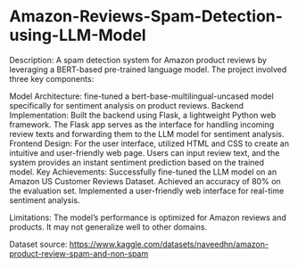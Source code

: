 # Amazon-Reviews-Spam-Detection-using-LLM-Model
Description: A spam detection system for Amazon product reviews by leveraging a BERT-based pre-trained language model. The project involved three key components:

Model Architecture:
fine-tuned a bert-base-multilingual-uncased model specifically for sentiment analysis on product reviews.
Backend Implementation:
Built the backend using Flask, a lightweight Python web framework.
The Flask app serves as the interface for handling incoming review texts and forwarding them to the LLM model for sentiment analysis.
Frontend Design:
For the user interface, utilized HTML and CSS to create an intuitive and user-friendly web page.
Users can input review text, and the system provides an instant sentiment prediction based on the trained model.
Key Achievements:
Successfully fine-tuned the LLM model on an Amazon US Customer Reviews Dataset.
Achieved an accuracy of 80% on the evaluation set.
Implemented a user-friendly web interface for real-time sentiment analysis.

Limitations:
The model’s performance is optimized for Amazon reviews and products. It may not generalize well to other domains.

Dataset source:
https://www.kaggle.com/datasets/naveedhn/amazon-product-review-spam-and-non-spam
